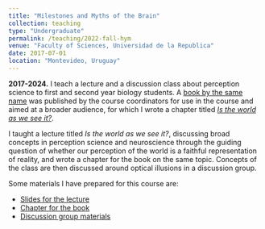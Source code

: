 ```yaml
---
title: "Milestones and Myths of the Brain"
collection: teaching
type: "Undergraduate"
permalink: /teaching/2022-fall-hym
venue: "Faculty of Sciences, Universidad de la Republica"
date: 2017-07-01
location: "Montevideo, Uruguay"
---
```


**2017-2024.** I teach a lecture and a discussion class about
perception science to first and second year biology students.
A [book by the same name](https://pmb.parlamento.gub.uy/pmb/opac_css/index.php?lvl=notice_display&id=102927)
was published by the course coordinators for use in the course
and aimed at a broader audience, for which I wrote a
chapter titled [*Is the world as we see it?*](/files/teaching/hym/capitulo_hym_dh.pdf).

I taught a lecture titled
*Is the world as we see it?*, discussing broad concepts in
perception science and neuroscience through the guiding
question of whether our perception of the world is a
faithful representation of reality, and wrote a chapter
for the book on the same topic. Concepts of the class
are then discussed around optical illusions in a
discussion group.

Some materials I have prepared for this course are:
  * [Slides for the lecture](/files/teaching/hym/vision_hym.pdf)
  * [Chapter for the book](/files/teaching/hym/capitulo_hym_dh.pdf)
  * [Discussion group materials](/files/teaching/hym/discusion_hym.pdf)

